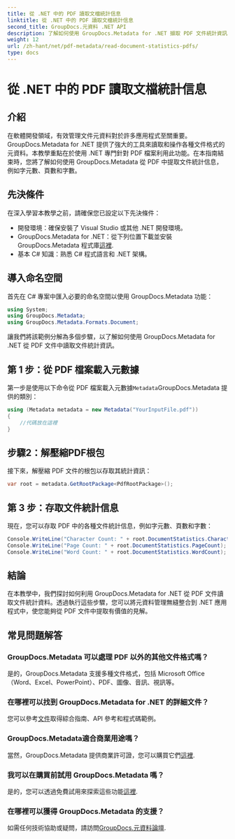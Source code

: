 ```yaml
---
title: 從 .NET 中的 PDF 讀取文檔統計信息
linktitle: 從 .NET 中的 PDF 讀取文檔統計信息
second_title: GroupDocs.元資料 .NET API
description: 了解如何使用 GroupDocs.Metadata for .NET 擷取 PDF 文件統計資訊。輕鬆增強您的文件管理能力。
weight: 12
url: /zh-hant/net/pdf-metadata/read-document-statistics-pdfs/
type: docs
---
```

# 從 .NET 中的 PDF 讀取文檔統計信息

## 介紹
在軟體開發領域，有效管理文件元資料對於許多應用程式至關重要。 GroupDocs.Metadata for .NET 提供了強大的工具來讀取和操作各種文件格式的元資料。本教學重點在於使用 .NET 專門針對 PDF 檔案利用此功能。在本指南結束時，您將了解如何使用 GroupDocs.Metadata 從 PDF 中提取文件統計信息，例如字元數、頁數和字數。
## 先決條件
在深入學習本教學之前，請確保您已設定以下先決條件：
- 開發環境：確保安裝了 Visual Studio 或其他 .NET 開發環境。
-  GroupDocs.Metadata for .NET：從下列位置下載並安裝 GroupDocs.Metadata 程式庫[這裡](https://releases.groupdocs.com/metadata/net/).
- 基本 C# 知識：熟悉 C# 程式語言和 .NET 架構。

## 導入命名空間
首先在 C# 專案中匯入必要的命名空間以使用 GroupDocs.Metadata 功能：
```csharp
using System;
using GroupDocs.Metadata;
using GroupDocs.Metadata.Formats.Document;
```

讓我們將該範例分解為多個步驟，以了解如何使用 GroupDocs.Metadata for .NET 從 PDF 文件中讀取文件統計資訊。
## 第 1 步：從 PDF 檔案載入元數據
第一步是使用以下命令從 PDF 檔案載入元數據`Metadata`GroupDocs.Metadata 提供的類別：
```csharp
using (Metadata metadata = new Metadata("YourInputFile.pdf"))
{
    //代碼放在這裡
}
```
## 步驟2：解壓縮PDF根包
接下來，解壓縮 PDF 文件的根包以存取其統計資訊：
```csharp
var root = metadata.GetRootPackage<PdfRootPackage>();
```
## 第 3 步：存取文件統計信息
現在，您可以存取 PDF 中的各種文件統計信息，例如字元數、頁數和字數：
```csharp
Console.WriteLine("Character Count: " + root.DocumentStatistics.CharacterCount);
Console.WriteLine("Page Count: " + root.DocumentStatistics.PageCount);
Console.WriteLine("Word Count: " + root.DocumentStatistics.WordCount);
```

## 結論
在本教學中，我們探討如何利用 GroupDocs.Metadata for .NET 從 PDF 文件讀取文件統計資料。透過執行這些步驟，您可以將元資料管理無縫整合到 .NET 應用程式中，使您能夠從 PDF 文件中提取有價值的見解。

## 常見問題解答
### GroupDocs.Metadata 可以處理 PDF 以外的其他文件格式嗎？
是的，GroupDocs.Metadata 支援多種文件格式，包括 Microsoft Office（Word、Excel、PowerPoint）、PDF、圖像、音訊、視訊等。
### 在哪裡可以找到 GroupDocs.Metadata for .NET 的詳細文件？
您可以參考[文件](https://tutorials.groupdocs.com/metadata/net/)取得綜合指南、API 參考和程式碼範例。
### GroupDocs.Metadata適合商業用途嗎？
當然，GroupDocs.Metadata 提供商業許可證，您可以購買它們[這裡](https://purchase.groupdocs.com/buy).
### 我可以在購買前試用 GroupDocs.Metadata 嗎？
是的，您可以透過免費試用來探索這些功能[這裡](https://releases.groupdocs.com/).
### 在哪裡可以獲得 GroupDocs.Metadata 的支援？
如需任何技術協助或疑問，請訪問[GroupDocs.元資料論壇](https://forum.groupdocs.com/c/metadata/14).